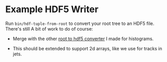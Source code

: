 Example HDF5 Writer
===================


Run `bin/hdf-tuple-from-root` to convert your root tree to an HDF5
file. There's still A bit of work to do of course:

 - Merge with the other [root to hdf5 converter][1] I made for histograms.

 - This should be extended to support 2d arrays, like we use for
   tracks in jets.

[1]: https://github.com/dguest/th2hdf5

